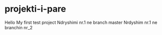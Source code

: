 # projekti-i-pare

Hello
My first test project
Ndryshimi nr.1 ne branch master
Nrdyshim nr.1 ne branchin nr_2
